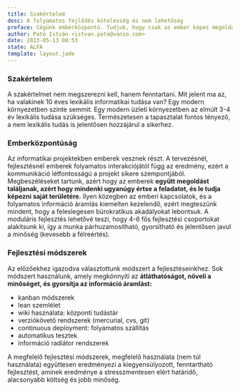 ```yaml
---
title: Szakértelem
desc: A folyamatos fejlődés kötelesség és nem lehetőség
preface: Cégünk emberközpontú. Tudjuk, hogy csak az ember képes megoldani a feladatokat.
author: Pató István <istvan.pato@vanio.com>
date: 2013-05-13 08:53
state: ALFA
template: layout.jade
---
```


### Szakértelem

A szakértelmet nem megszerezni kell, hanem fenntartani. Mit jelent ma az, ha valakinek 10 éves lexikális informatikai tudása van? Egy modern környezetben szinte semmit. Egy modern üzleti környezetben az elmúlt 3-4 év lexikális tudása szükséges. Természetesen a tapasztalat fontos tényező, a nem lexikális tudás is jelentősen hozzájárul a sikerhez. 

### Emberközpontúság

Az informatikai projektekben emberek vesznek részt. A tervezésnél, fejlesztésnél emberek folyamatos interakciójától függ az eredmény, ezért a kommunikáció létfontosságú a projekt sikere szempontjából. Megbeszéléseket tartunk, azért hogy az emberek **együtt megoldást találjanak, azért hogy mindenki ugyanúgy értse a feladatot, és le tudja képezni saját területére.** Ilyen közegben az emberi kapcsolatok, és a folyamatos információ áramlás kiemelten kezelendő, ezért megteszünk mindent, hogy a feleslegesen bürokratikus akadályokat lebontsuk. A moduláris fejlesztés lehetővé teszi, hogy 4-6 fős fejlesztési csoportokat alakítsunk ki, így a munka párhuzamosítható, gyorsítható és jelentősen javul a minőség (kevesebb a félreértés).

### Fejlesztési módszerek
Az előzőekhez igazodva választottunk módszert a fejlesztéseinkhez. Sok módszert használunk, amely megkönnyíti az **átláthatóságot, növeli a minőséget, és gyorsítja az információ áramlást:**

* kanban módszerek
* lean szemlélet
* wiki használata: központi tudástár
* verziókövető rendszerek (mercurial, cvs, git)
* continuous deployment: folyamatos szállítás
* automatikus tesztek
* információ radiátor rendszerek

A megfelelő fejlesztési módszerek, megfelelő használata (nem túl használata) együttesen eredményezi a kiegyensúlyozott, fenntartható fejlesztést, aminek eredménye a stresszmentesen elért határidő, alacsonyabb költség és jobb minőség.